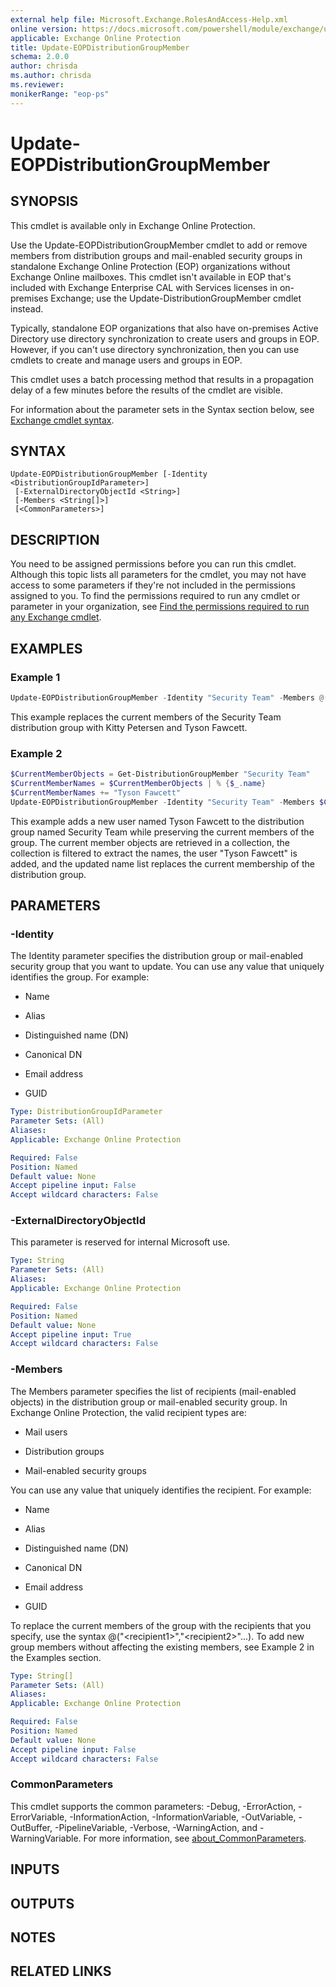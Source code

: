 ```yaml
---
external help file: Microsoft.Exchange.RolesAndAccess-Help.xml
online version: https://docs.microsoft.com/powershell/module/exchange/update-eopdistributiongroupmember
applicable: Exchange Online Protection
title: Update-EOPDistributionGroupMember
schema: 2.0.0
author: chrisda
ms.author: chrisda
ms.reviewer:
monikerRange: "eop-ps"
---
```


# Update-EOPDistributionGroupMember

## SYNOPSIS
This cmdlet is available only in Exchange Online Protection.

Use the Update-EOPDistributionGroupMember cmdlet to add or remove members from distribution groups and mail-enabled security groups in standalone Exchange Online Protection (EOP) organizations without Exchange Online mailboxes. This cmdlet isn't available in EOP that's included with Exchange Enterprise CAL with Services licenses in on-premises Exchange; use the Update-DistributionGroupMember cmdlet instead.

Typically, standalone EOP organizations that also have on-premises Active Directory use directory synchronization to create users and groups in EOP. However, if you can't use directory synchronization, then you can use cmdlets to create and manage users and groups in EOP.

This cmdlet uses a batch processing method that results in a propagation delay of a few minutes before the results of the cmdlet are visible.

For information about the parameter sets in the Syntax section below, see [Exchange cmdlet syntax](https://docs.microsoft.com/powershell/exchange/exchange-server/exchange-cmdlet-syntax).

## SYNTAX

```
Update-EOPDistributionGroupMember [-Identity <DistributionGroupIdParameter>]
 [-ExternalDirectoryObjectId <String>]
 [-Members <String[]>]
 [<CommonParameters>]
```

## DESCRIPTION
You need to be assigned permissions before you can run this cmdlet. Although this topic lists all parameters for the cmdlet, you may not have access to some parameters if they're not included in the permissions assigned to you. To find the permissions required to run any cmdlet or parameter in your organization, see [Find the permissions required to run any Exchange cmdlet](https://docs.microsoft.com/powershell/exchange/exchange-server/find-exchange-cmdlet-permissions).

## EXAMPLES

### Example 1
```powershell
Update-EOPDistributionGroupMember -Identity "Security Team" -Members @("Kitty Petersen","Tyson Fawcett")
```

This example replaces the current members of the Security Team distribution group with Kitty Petersen and Tyson Fawcett.

### Example 2
```powershell
$CurrentMemberObjects = Get-DistributionGroupMember "Security Team"
$CurrentMemberNames = $CurrentMemberObjects | % {$_.name}
$CurrentMemberNames += "Tyson Fawcett"
Update-EOPDistributionGroupMember -Identity "Security Team" -Members $CurrentMemberNames
```

This example adds a new user named Tyson Fawcett to the distribution group named Security Team while preserving the current members of the group. The current member objects are retrieved in a collection, the collection is filtered to extract the names, the user "Tyson Fawcett" is added, and the updated name list replaces the current membership of the distribution group.

## PARAMETERS

### -Identity
The Identity parameter specifies the distribution group or mail-enabled security group that you want to update. You can use any value that uniquely identifies the group. For example:

- Name

- Alias

- Distinguished name (DN)

- Canonical DN

- Email address

- GUID

```yaml
Type: DistributionGroupIdParameter
Parameter Sets: (All)
Aliases:
Applicable: Exchange Online Protection

Required: False
Position: Named
Default value: None
Accept pipeline input: False
Accept wildcard characters: False
```

### -ExternalDirectoryObjectId
This parameter is reserved for internal Microsoft use.

```yaml
Type: String
Parameter Sets: (All)
Aliases:
Applicable: Exchange Online Protection

Required: False
Position: Named
Default value: None
Accept pipeline input: True
Accept wildcard characters: False
```

### -Members
The Members parameter specifies the list of recipients (mail-enabled objects) in the distribution group or mail-enabled security group. In Exchange Online Protection, the valid recipient types are:

- Mail users

- Distribution groups

- Mail-enabled security groups

You can use any value that uniquely identifies the recipient. For example:

- Name

- Alias

- Distinguished name (DN)

- Canonical DN

- Email address

- GUID

To replace the current members of the group with the recipients that you specify, use the syntax @("\<recipient1\>","\<recipient2\>"...). To add new group members without affecting the existing members, see Example 2 in the Examples section.

```yaml
Type: String[]
Parameter Sets: (All)
Aliases:
Applicable: Exchange Online Protection

Required: False
Position: Named
Default value: None
Accept pipeline input: False
Accept wildcard characters: False
```

### CommonParameters
This cmdlet supports the common parameters: -Debug, -ErrorAction, -ErrorVariable, -InformationAction, -InformationVariable, -OutVariable, -OutBuffer, -PipelineVariable, -Verbose, -WarningAction, and -WarningVariable. For more information, see [about_CommonParameters](https://go.microsoft.com/fwlink/p/?LinkID=113216).

## INPUTS

###  

## OUTPUTS

###  

## NOTES

## RELATED LINKS
